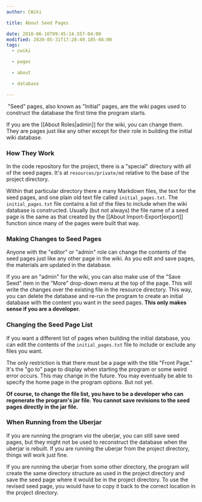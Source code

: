 ```yaml
---
author: CWiki

title: About Seed Pages

date: 2018-06-16T09:45:14.557-04:00
modified: 2020-05-31T17:28:49.185-04:00
tags:
  - cwiki

  - pages

  - about

  - database

---
```


​
"Seed" pages, also known as "Initial" pages, are the wiki pages used to construct the database the first time the program starts.

If you are the [[About Roles|admin]] for the wiki, you can change them. They are pages just like any other except for their role in building the initial wiki database.

### How They Work ###

In the code repository for the project, there is a "special" directory with all of the seed pages. It's at `resources/private/md` relative to the base of the project directory.

Within that particular directory there a many Markdown files, the text for the seed pages, and one plain old text file called `initial_pages.txt`. The `initial_pages.txt` file contains a list of the files to include when the wiki database is constructed. Usually (but not always) the file name of a seed page is the same as that created by the [[About Import-Export|export]] function since many of the pages were built that way.

### Making Changes to Seed Pages ###

Anyone with the "editor" or "admin" role can change the contents of the seed pages just like any other page in the wiki. As you edit and save pages, the materials are updated in the database.

If you are an "admin" for the wiki, you can also make use of the "Save Seed" item in the "More" drop-down menu at the top of the page. This will write the changes over the existing file in the resource directory. This way, you can delete the database and re-run the program to create an initial database with the content you want in the seed pages. **This only makes sense if you are a developer.**

### Changing the Seed Page List ###

If you want a different list of pages when building the initial database, you can edit the contents of the `initial_pages.txt` file to include or exclude any files you want.

The only restriction is that there must be a page with the title "Front Page." It's the "go to"​ page to display when starting the program or some weird error occurs. This may change in the future. You may eventually be able to specify the home page in the program options. But not yet.

**Of course,​ to change the file list, you have to be a developer who can regenerate the program's jar file. You cannot save revisions to the seed pages directly in the jar file.**

### When Running from the Uberjar ###

If you are running the program _via_ the uberjar, you can still save seed pages, but they might not be used to reconstruct the database when the uberjar is rebuilt. If you are running the uberjar from the project directory, things will work just fine. 

If you are running the uberjar from some other directory, the program will create the same directory structure as used in the project directory and save the seed page where it would be in the project directory. To use the revised seed page, you would have to copy it back to the correct location in the project directory.